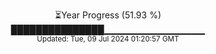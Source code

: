 <p align="center">
⏳Year Progress (51.93 %) <br>
███████████████▁▁▁▁▁▁▁▁▁▁▁▁▁▁▁ <br>
<sub>Updated: Tue, 09 Jul 2024 01:20:57 GMT</sub>
</p>

